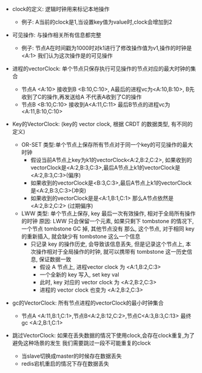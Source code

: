 * clock的定义: 逻辑时钟用来标记本地操作
    - 例子: A当前的clock是1,当设置key值为value时,clock会增加到2

* 可见操作: 与操作相关所有信息都完整
    - 例子: 节点A在时间戳为1000时对k1进行了修改操作值为v1,操作的时钟是<A:1> 我们认为这次操作是的可见操作
* 进程的vectorClock: 单个节点只保存执行可见操作的节点对应的最大时钟的集合
    - 节点A <A:10> 接收到B <B:10,C:10>, A最后的进程vc为<A:10,B:10>, B先收到了C的操作,再发送给A 不代表A收到了C的操作
    - 节点B <B:10,C:10> 接收到A<A:11,C:11> 最后B节点的进程vc为<A:11,B:10,C:10>
* Key的VectorClock: (key的 vector clock, 根据 CRDT 的数据类型, 有不同的定义)
    + OR-SET 类型:单个节点上保存所有节点对于同一个key的可见操作的最大时钟
        - 假设当前A节点上key为k1的vectorClock<A:2,B:2,C:2>,
如果收到的vectorClock是<A:2,B:3,C:3>,最后A节点上k1的vectorClock是<A:2,B:3,C:3>(偏序)
        - 如果收到的vectorClock是<B:3,C:3>,最后A节点上k1的vectorClock是<A:2,B:3,C:3>(冲突)
        - 如果收到的vectorClock是是<A:1,B:1,C:1> 那么A节点依然是<A:2,B:2,C:2> (过期偏序)
    + LWW 类型: 单个节点上保存,  key 最后一次有效操作, 相对于全局所有操作的时钟
        原因: LWW 只会保留一个元素, 如果只剩下 tombstone 的情况下, 一个节点 tombstone GC 掉, 其他节点没有 那么, 这个节点, 对于相同 key 的重新插入, 就会缺少有 tombstone 这么一个信息
        - 只记录 key 的操作历史, 会导致该信息丢失, 但是记录这个节点上, 本次操作相对于全局操作的时钟, 就可以携带有 tombstone 这一历史信息, 保证数据一致
            + 假设 A 节点上, 进程vector clock 为 <A:1,B:2,C:3>
            + 一个全新的 key 写入, set key val
            + 此时, key 对应的 vector clock 为 <A:2,B:2,C:3>
            + 进程的 vector clock 也变为 <A:2,B:2,C:3>
* gc的VectorClock: 所有节点进程的vectorClock的最小时钟集合
    + 节点A <A:11,B:1,C:1>,节点B<A:2,B:12,C:2>,节点C<A:3,B:3,C:13> 最终gc <A:2,B:1,C:1>
* 跳过VectorClock: 如果在丢失数据的情况下使用clock,会存在clock重复,为了避免这种场景的发生 我们需要跳过一段不可能重复的clock
    + 当slave切换成master的时候存在数据丢失
    + redis宕机重启的情况下存在数据丢失
